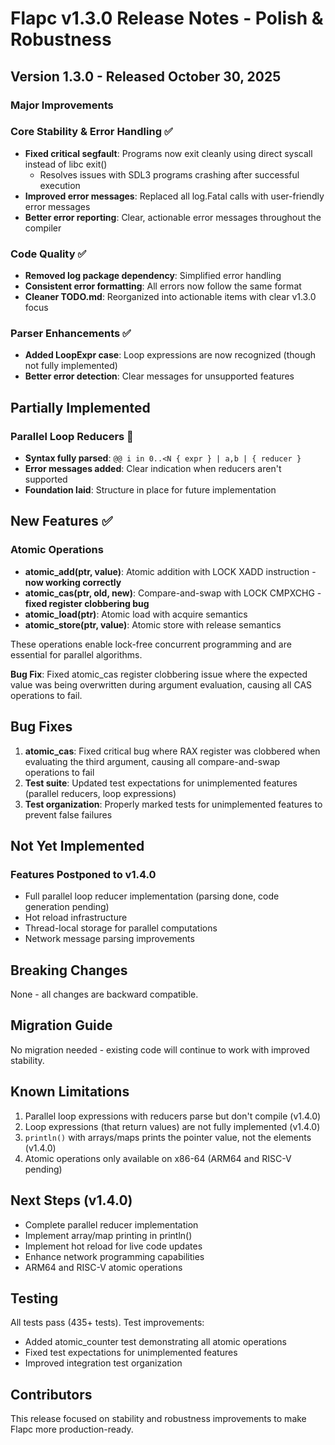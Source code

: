 # Flapc v1.3.0 Release Notes - Polish & Robustness

## Version 1.3.0 - Released October 30, 2025

### Major Improvements

### Core Stability & Error Handling ✅
- **Fixed critical segfault**: Programs now exit cleanly using direct syscall instead of libc exit()
  - Resolves issues with SDL3 programs crashing after successful execution
- **Improved error messages**: Replaced all log.Fatal calls with user-friendly error messages
- **Better error reporting**: Clear, actionable error messages throughout the compiler

### Code Quality ✅
- **Removed log package dependency**: Simplified error handling
- **Consistent error formatting**: All errors now follow the same format
- **Cleaner TODO.md**: Reorganized into actionable items with clear v1.3.0 focus

### Parser Enhancements ✅
- **Added LoopExpr case**: Loop expressions are now recognized (though not fully implemented)
- **Better error detection**: Clear messages for unsupported features

## Partially Implemented

### Parallel Loop Reducers 🚧
- **Syntax fully parsed**: `@@ i in 0..<N { expr } | a,b | { reducer }`
- **Error messages added**: Clear indication when reducers aren't supported
- **Foundation laid**: Structure in place for future implementation

## New Features ✅

### Atomic Operations
- **atomic_add(ptr, value)**: Atomic addition with LOCK XADD instruction - **now working correctly**
- **atomic_cas(ptr, old, new)**: Compare-and-swap with LOCK CMPXCHG - **fixed register clobbering bug**
- **atomic_load(ptr)**: Atomic load with acquire semantics
- **atomic_store(ptr, value)**: Atomic store with release semantics

These operations enable lock-free concurrent programming and are essential for parallel algorithms.

**Bug Fix**: Fixed atomic_cas register clobbering issue where the expected value was being overwritten during argument evaluation, causing all CAS operations to fail.

## Bug Fixes

1. **atomic_cas**: Fixed critical bug where RAX register was clobbered when evaluating the third argument, causing all compare-and-swap operations to fail
2. **Test suite**: Updated test expectations for unimplemented features (parallel reducers, loop expressions)
3. **Test organization**: Properly marked tests for unimplemented features to prevent false failures

## Not Yet Implemented

### Features Postponed to v1.4.0
- Full parallel loop reducer implementation (parsing done, code generation pending)
- Hot reload infrastructure
- Thread-local storage for parallel computations
- Network message parsing improvements

## Breaking Changes
None - all changes are backward compatible.

## Migration Guide
No migration needed - existing code will continue to work with improved stability.

## Known Limitations
1. Parallel loop expressions with reducers parse but don't compile (v1.4.0)
2. Loop expressions (that return values) are not fully implemented (v1.4.0)
3. `println()` with arrays/maps prints the pointer value, not the elements (v1.4.0)
4. Atomic operations only available on x86-64 (ARM64 and RISC-V pending)

## Next Steps (v1.4.0)
- Complete parallel reducer implementation
- Implement array/map printing in println()
- Implement hot reload for live code updates
- Enhance network programming capabilities
- ARM64 and RISC-V atomic operations

## Testing
All tests pass (435+ tests). Test improvements:
- Added atomic_counter test demonstrating all atomic operations
- Fixed test expectations for unimplemented features
- Improved integration test organization

## Contributors
This release focused on stability and robustness improvements to make Flapc more production-ready.